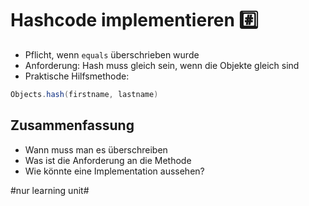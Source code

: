 # Hashcode implementieren #️⃣

- Pflicht, wenn `equals` überschrieben wurde
- Anforderung: Hash muss gleich sein, wenn die Objekte gleich sind
- Praktische Hilfsmethode:

```java
Objects.hash(firstname, lastname)
```


## Zusammenfassung
- Wann muss man es überschreiben
- Was ist die Anforderung an die Methode
- Wie könnte eine Implementation aussehen?

#nur learning unit#
